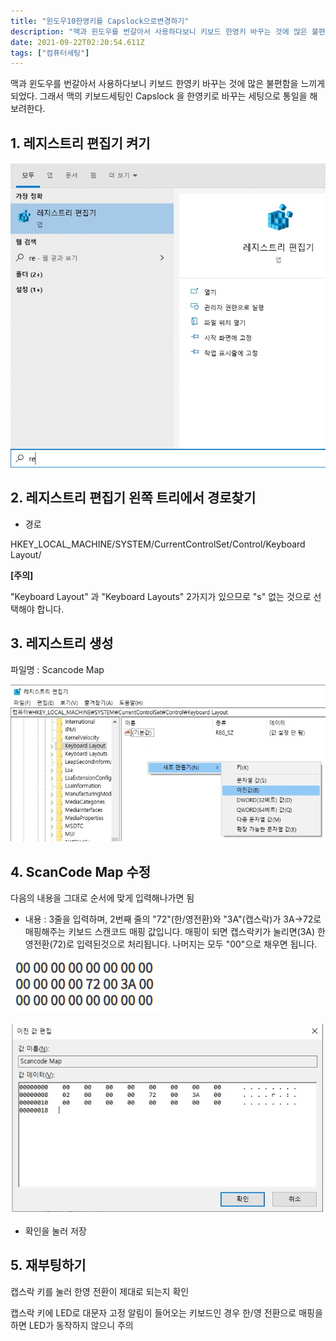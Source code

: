 ```yaml
---
title: "윈도우10한영키를 Capslock으로변경하기"
description: "맥과 윈도우를 번갈아서 사용하다보니 키보드 한영키 바꾸는 것에 많은 불편함을 느끼게 되었다.  그래서 맥의 키보드세팅인 Capslock 을 한영키로 바꾸는 세팅으로 통일을 해보려한다.경로HKEY_LOCAL_MACHINE/SYSTEM/CurrentControlSet/Co"
date: 2021-09-22T02:20:54.611Z
tags: ["컴퓨터세팅"]
---
```

맥과 윈도우를 번갈아서 사용하다보니 키보드 한영키 바꾸는 것에 많은 불편함을 느끼게 되었다.  그래서 맥의 키보드세팅인 Capslock 을 한영키로 바꾸는 세팅으로 통일을 해보려한다.



## 1. 레지스트리 편집기 켜기

![](../images/fc8d1f89-df73-443b-9e69-d8421aa656f5-image-20210922111413440.png)



## 2. 레지스트리 편집기 왼쪽 트리에서 경로찾기

- 경로

HKEY_LOCAL_MACHINE/SYSTEM/CurrentControlSet/Control/Keyboard Layout/



**[주의]**

"Keyboard Layout" 과 "Keyboard Layouts" 2가지가 있으므로 "s" 없는 것으로 선택해야 합니다.



## 3. 레지스트리 생성

파일명 : Scancode Map

![](../images/83be9474-6e3e-43ef-8323-65e524dff06d-image-20210922111601925.png)



## 4. ScanCode Map 수정

다음의 내용을 그대로 순서에 맞게 입력해나가면 됨

- 내용 : 3줄을 입력하며, 2번째 줄의 "72"(한/영전환)와 "3A"(캡스락)가 3A->72로 매핑해주는 키보드 스캔코드 매핑 값입니다. 매핑이 되면 캡스락키가 눌리면(3A) 한영전환(72)로 입력된것으로 처리됩니다. 나머지는 모두 "00"으로 채우면 됩니다.

![](../images/d638a19f-b903-431e-b458-d257dab2e84d-image-20210922111710097.png)

![](../images/2ae0e60f-a2b3-473d-a025-4905d44cd4de-image-20210922111814605.png)
- 확인을 눌러 저장



## 5. 재부팅하기

캡스락 키를 눌러 한영 전환이 제대로 되는지 확인

 

캡스락 키에 LED로 대문자 고정 알림이 들어오는 키보드인 경우 한/영 전환으로 매핑을 하면 LED가 동작하지 않으니 주의
